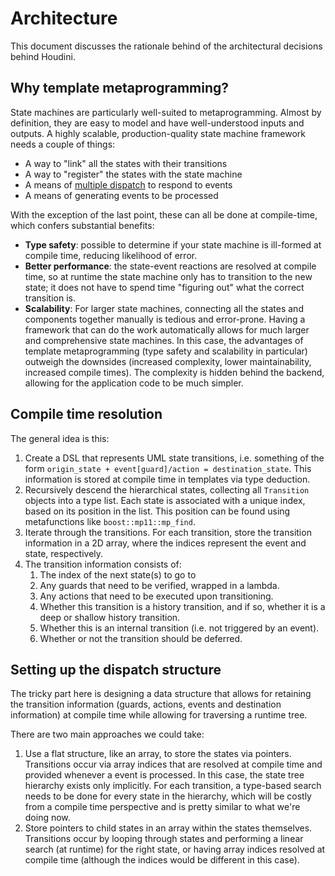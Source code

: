 # Architecture
This document discusses the rationale behind of the architectural decisions behind Houdini. 

## Why template metaprogramming?

State machines are particularly well-suited to metaprogramming. Almost by definition, they are easy to model and have well-understood inputs and outputs. 
A highly scalable, production-quality state machine framework needs a couple of things:
* A way to "link" all the states with their transitions
* A way to "register" the states with the state machine
* A means of [multiple dispatch](https://en.wikipedia.org/wiki/Multiple_dispatch) to respond to events
* A means of generating events to be processed

With the exception of the last point, these can all be done at compile-time, which confers substantial benefits:
* **Type safety**: possible to determine if your state machine is ill-formed at compile time, reducing likelihood of error.
* **Better performance**: the state-event reactions are resolved at compile time, so at runtime the state machine only has to transition to 
the new state; it does not have to spend time "figuring out" what the correct transition is.
* **Scalability**: For larger state machines, connecting all the states and components together manually is tedious and error-prone. 
Having a framework that can do the work automatically allows for much larger and comprehensive state machines.
In this case, the advantages of template metaprogramming (type safety and scalability in particular) outweigh the downsides 
(increased complexity, lower maintainability, increased compile times). The complexity is hidden behind the backend, allowing for the application code to be much simpler.

## Compile time resolution
The general idea is this:
1. Create a DSL that represents UML state transitions, i.e. something of the form `origin_state + event[guard]/action = destination_state`. This information is stored at compile time in templates via type deduction. 
2. Recursively descend the hierarchical states, collecting all `Transition` objects into a type list. Each state is associated with a unique index, based on its position in the list. This position can be found using metafunctions like `boost::mp11::mp_find`.
3. Iterate through the transitions. For each transition, store the transition information in a 2D array, where the indices represent the event and state, respectively.
4. The transition information consists of:
   1. The index of the next state(s) to go to
   2. Any guards that need to be verified, wrapped in a lambda.
   3. Any actions that need to be executed upon transitioning.
   4. Whether this transition is a history transition, and if so, whether it is a deep or shallow history transition.
   5. Whether this is an internal transition (i.e. not triggered by an event).
   6. Whether or not the transition should be deferred. 

## Setting up the dispatch structure
The tricky part here is designing a data structure that allows for retaining the transition information (guards, actions, events and destination information) at compile time while allowing for traversing a runtime tree. 

There are two main approaches we could take:
1. Use a flat structure, like an array, to store the states via pointers. Transitions occur via array indices that are resolved at compile time and provided whenever a event is processed. In this case, the state tree hierarchy exists only implicitly. For each transition, a type-based search needs to be done for every state in the hierarchy, which will be costly from a compile time perspective and is pretty similar to what we're doing now. 
2. Store pointers to child states in an array within the states themselves. Transitions occur by looping through states and performing a linear search (at runtime) for the right state, or having array indices resolved at compile time (although the indices would be different in this case).
